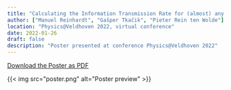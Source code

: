 ```yaml
---
title: "Calculating the Information Transmission Rate for (almost) any System"
author: ["Manuel Reinhardt", "Gašper Tkačik", "Pieter Rein ten Wolde"]
location: "Physics@Veldhoven 2022, virtual conference"
date: 2022-01-26
draft: false
description: "Poster presented at conference Physics@Veldhoven 2022"
---
```


[Download the Poster as PDF](/reinhardt_poster_2022.pdf)

{{< img src="poster.png" alt="Poster preview" >}}
